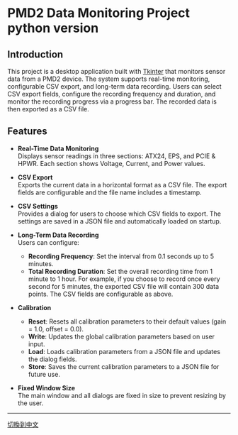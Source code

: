 
# PMD2 Data Monitoring Project   python version

## Introduction  
This project is a desktop application built with [Tkinter](https://docs.python.org/3/library/tkinter.html) that monitors sensor data from a PMD2 device. The system supports real-time monitoring, configurable CSV export, and long-term data recording. Users can select CSV export fields, configure the recording frequency and duration, and monitor the recording progress via a progress bar. The recorded data is then exported as a CSV file.

## Features

- **Real-Time Data Monitoring**  
  Displays sensor readings in three sections: ATX24, EPS, and PCIE & HPWR. Each section shows Voltage, Current, and Power values.

- **CSV Export**  
  Exports the current data in a horizontal format as a CSV file. The export fields are configurable and the file name includes a timestamp.

- **CSV Settings**  
  Provides a dialog for users to choose which CSV fields to export. The settings are saved in a JSON file and automatically loaded on startup.

- **Long-Term Data Recording**  
  Users can configure:
  - **Recording Frequency**: Set the interval from 0.1 seconds up to 5 minutes.
  - **Total Recording Duration**: Set the overall recording time from 1 minute to 1 hour.
  For example, if you choose to record once every second for 5 minutes, the exported CSV file will contain 300 data points. The CSV fields are configurable as above.

- **Calibration**  
  - **Reset**: Resets all calibration parameters to their default values (gain = 1.0, offset = 0.0).
  - **Write**: Updates the global calibration parameters based on user input. 
  - **Load**: Loads calibration parameters from a JSON file and updates the dialog fields.
  - **Store**: Saves the current calibration parameters to a JSON file for future use.

- **Fixed Window Size**  
  The main window and all dialogs are fixed in size to prevent resizing by the user.





---
[切換到中文](README_py_zh.md)
